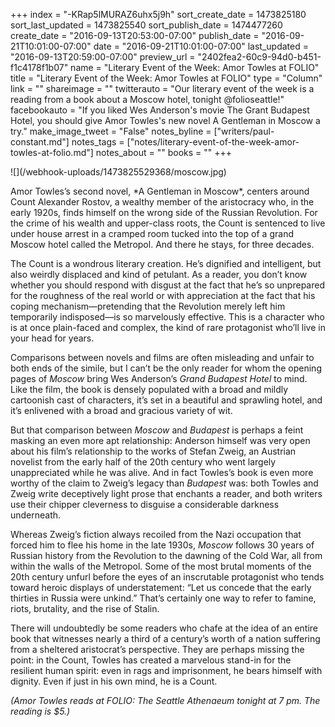 +++
index = "-KRap5lMURAZ6uhx5j9h"
sort_create_date = 1473825180
sort_last_updated = 1473825540
sort_publish_date = 1474477260
create_date = "2016-09-13T20:53:00-07:00"
publish_date = "2016-09-21T10:01:00-07:00"
date = "2016-09-21T10:01:00-07:00"
last_updated = "2016-09-13T20:59:00-07:00"
preview_url = "2402fea2-60c9-94d0-b451-f1c4178f1b07"
name = "Literary Event of the Week: Amor Towles at FOLIO"
title = "Literary Event of the Week: Amor Towles at FOLIO"
type = "Column"
link = ""
shareimage = ""
twitterauto = "Our literary event of the week is a reading from a book about a Moscow hotel, tonight @folioseattle!"
facebookauto = "If you liked Wes Anderson's movie The Grant Budapest Hotel, you should give Amor Towles's new novel A Gentleman in Moscow a try."
make_image_tweet = "False"
notes_byline = ["writers/paul-constant.md"]
notes_tags = ["notes/literary-event-of-the-week-amor-towles-at-folio.md"]
notes_about = ""
books = ""
+++
<p class="image-left">![](/webhook-uploads/1473825529368/moscow.jpg)</p>
Amor Towles’s second novel, *A Gentleman in Moscow*, centers around Count Alexander Rostov, a wealthy member of the aristocracy who, in the early 1920s, finds himself on the wrong side of the Russian Revolution. For the crime of his wealth and upper-class roots, the Count is sentenced to live under house arrest in a cramped room tucked into the top of a grand Moscow hotel called the Metropol. And there he stays, for three decades.

The Count is a wondrous literary creation. He’s dignified and intelligent, but also weirdly displaced and kind of petulant. As a reader, you don’t know whether you should respond with disgust at the fact that he’s so unprepared for the roughness of the real world or with appreciation at the fact that his coping mechanism—pretending that the Revolution merely left him temporarily indisposed—is so marvelously effective. This is a character who is at once plain-faced and complex, the kind of rare protagonist who’ll live in your head for years.

Comparisons between novels and films are often misleading and unfair to both ends of the simile, but I can’t be the only reader for whom the opening pages of *Moscow* bring Wes Anderson’s *Grand Budapest Hotel* to mind. Like the film, the book is densely populated with a broad and mildly cartoonish cast of characters, it’s set in a beautiful and sprawling hotel, and it’s enlivened with a broad and gracious variety of wit. 

But that comparison between *Moscow* and *Budapest* is perhaps a feint masking an even more apt relationship: Anderson himself was very open about his film’s relationship to the works of Stefan Zweig, an Austrian novelist from the early half of the 20th century who went largely unappreciated while he was alive. And in fact Towles’s book is even more worthy of the claim to Zweig’s legacy than *Budapest* was: both Towles and Zweig write deceptively light prose that enchants a reader, and both writers use their chipper cleverness to disguise a considerable darkness underneath.

Whereas Zweig’s fiction always recoiled from the Nazi occupation that forced him to flee his home in the late 1930s, *Moscow* follows 30 years of Russian history from the Revolution to the dawning of the Cold War, all from within the walls of the Metropol. Some of the most brutal moments of the 20th century unfurl before the eyes of an inscrutable protagonist who tends toward heroic displays of understatement: “Let us concede that the early thirties in Russia were unkind.” That’s certainly one way to refer to famine, riots, brutality, and the rise of Stalin.

There will undoubtedly be some readers who chafe at the idea of an entire book that witnesses nearly a third of a century’s worth of a nation suffering from a sheltered aristocrat’s perspective. They are perhaps missing the point: in the Count, Towles has created a marvelous stand-in for the resilient human spirit: even in rags and imprisonment, he bears himself with dignity. Even if just in his own mind, he is a Count.

*(Amor Towles reads at FOLIO: The Seattle Athenaeum tonight at 7 pm. The reading is $5.)*
